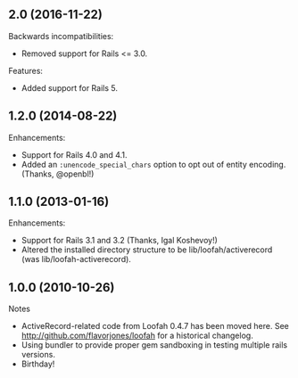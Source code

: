 
## 2.0 (2016-11-22)

Backwards incompatibilities:

* Removed support for Rails <= 3.0.

Features:

* Added support for Rails 5.


## 1.2.0 (2014-08-22)

Enhancements:

* Support for Rails 4.0 and 4.1.
* Added an `:unencode_special_chars` option to opt out of entity encoding. (Thanks, @openbl!)


## 1.1.0 (2013-01-16)

Enhancements:

* Support for Rails 3.1 and 3.2 (Thanks, Igal Koshevoy!)
* Altered the installed directory structure to be lib/loofah/activerecord (was lib/loofah-activerecord).


## 1.0.0 (2010-10-26)

Notes

* ActiveRecord-related code from Loofah 0.4.7 has been moved here. See http://github.com/flavorjones/loofah for a historical changelog.
* Using bundler to provide proper gem sandboxing in testing multiple rails versions.
* Birthday!

